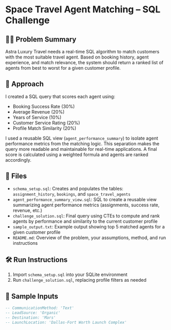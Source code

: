 # Space Travel Agent Matching – SQL Challenge

## 👩‍🚀 Problem Summary
Astra Luxury Travel needs a real-time SQL algorithm to match customers with the most suitable travel agent. Based on booking history, agent experience, and match relevance, the system should return a ranked list of agents from best to worst for a given customer profile.

## 🧠 Approach
I created a SQL query that scores each agent using:
- Booking Success Rate (30%)
- Average Revenue (20%)
- Years of Service (10%)
- Customer Service Rating (20%)
- Profile Match Similarity (20%)

I used a reusable SQL view (`agent_performance_summary`) to isolate agent performance metrics from the matching logic. This separation makes the query more readable and maintainable for real-time applications.
A final score is calculated using a weighted formula and agents are ranked accordingly.

## 📂 Files

- `schema_setup.sql`: Creates and populates the tables: `assignment_history`, `bookings`, and `space_travel_agents`
- `agent_performance_summary_view.sql`: SQL to create a reusable view summarizing agent performance metrics (assignments, success rate, revenue, etc.)
- `challenge_solution.sql`: Final query using CTEs to compute and rank agents by performance and similarity to the current customer profile
- `sample_output.txt`: Example output showing top 5 matched agents for a given customer profile
- `README.md`: Overview of the problem, your assumptions, method, and run instructions

## 🛠️ Run Instructions
1. Import `schema_setup.sql` into your SQLite environment
2. Run `challenge_solution.sql`, replacing profile filters as needed

## 🧪 Sample Inputs
```sql
-- CommunicationMethod: 'Text'
-- LeadSource: 'Organic'
-- Destination: 'Mars'
-- LaunchLocation: 'Dallas-Fort Worth Launch Complex'
